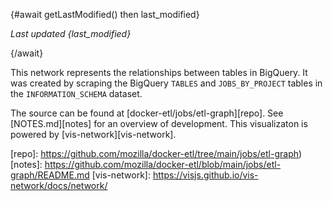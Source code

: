 <script>
    // look at the result of the manifest to determine when the file last changed
    async function getLastModified() {
        let resp = await fetch("data/manifest.json")
        return resp.headers.get("last-modified")
    }
</script>

{#await getLastModified() then last_modified}

_Last updated {last_modified}_

{/await}

This network represents the relationships between tables in BigQuery. It was
created by scraping the BigQuery `TABLES` and `JOBS_BY_PROJECT` tables in the
`INFORMATION_SCHEMA` dataset.

The source can be found at [docker-etl/jobs/etl-graph][repo]. See
[NOTES.md][notes] for an overview of development. This visualizaton is powered
by [vis-network][vis-network].

[repo]: https://github.com/mozilla/docker-etl/tree/main/jobs/etl-graph)
[notes]: https://github.com/mozilla/docker-etl/blob/main/jobs/etl-graph/README.md
[vis-network]: https://visjs.github.io/vis-network/docs/network/